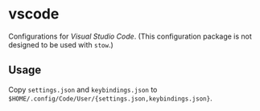 # vscode

Configurations for *Visual Studio Code*. (This configuration package is not designed to be used with `stow`.)

## Usage

Copy `settings.json` and `keybindings.json` to `$HOME/.config/Code/User/{settings.json,keybindings.json}`.
